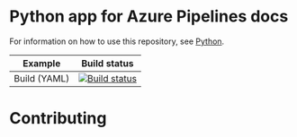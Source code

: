 # Python app for Azure Pipelines docs

For information on how to use this repository, see [Python](https://docs.microsoft.com/azure/devops/pipelines/languages/python).

| Example | Build status |
|---------|--------------|
| Build (YAML) | [![Build status](https://dev.azure.com/Allan-Nava/pipeline-python-django/_build?definitionId=1)](https://dev.azure.com/Allan-Nava/pipeline-python-django) |

# Contributing